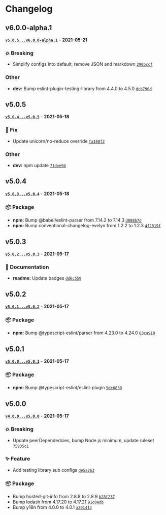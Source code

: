 # Changelog

## v6.0.0-alpha.1

**[`v5.0.5...v6.0.0-alpha.1`](https://github.com/evelynhathaway/eslint-plugin-evelyn/compare/v5.0.5...v6.0.0-alpha.1)** - **2021-05-21**

### 💥 Breaking

- Simplify configs into default, remove JSON and markdown [`290bccf`](https://github.com/evelynhathaway/eslint-plugin-evelyn/commit/290bccf)

### Other

- **dev:** Bump eslint-plugin-testing-library from 4.4.0 to 4.5.0 [`dcb796d`](https://github.com/evelynhathaway/eslint-plugin-evelyn/commit/dcb796d)

## v5.0.5

**[`v5.0.4...v5.0.5`](https://github.com/evelynhathaway/eslint-plugin-evelyn/compare/v5.0.4...v5.0.5)** - **2021-05-18**

### 🐛 Fix

- Update unicorn/no-reduce override [`fa160f2`](https://github.com/evelynhathaway/eslint-plugin-evelyn/commit/fa160f2)

### Other

- **dev:** npm update [`71dee94`](https://github.com/evelynhathaway/eslint-plugin-evelyn/commit/71dee94)

## v5.0.4

**[`v5.0.3...v5.0.4`](https://github.com/evelynhathaway/eslint-plugin-evelyn/compare/v5.0.3...v5.0.4)** - **2021-05-18**

### 📦 Package

- **npm:** Bump @babel/eslint-parser from 7.14.2 to 7.14.3 [`d088b7d`](https://github.com/evelynhathaway/eslint-plugin-evelyn/commit/d088b7d)
- **npm:** Bump conventional-changelog-evelyn from 1.2.2 to 1.2.3 [`4f2819f`](https://github.com/evelynhathaway/eslint-plugin-evelyn/commit/4f2819f)

## v5.0.3

**[`v5.0.2...v5.0.3`](https://github.com/evelynhathaway/eslint-plugin-evelyn/compare/v5.0.2...v5.0.3)** - **2021-05-17**

### 📄 Documentation

- **readme:** Update badges [`dd6c559`](https://github.com/evelynhathaway/eslint-plugin-evelyn/commit/dd6c559)

## v5.0.2

**[`v5.0.1...v5.0.2`](https://github.com/evelynhathaway/eslint-plugin-evelyn/compare/v5.0.1...v5.0.2)** - **2021-05-17**

### 📦 Package

- **npm:** Bump @typescript-eslint/parser from 4.23.0 to 4.24.0 [`63ca910`](https://github.com/evelynhathaway/eslint-plugin-evelyn/commit/63ca910)

## v5.0.1

**[`v5.0.0...v5.0.1`](https://github.com/evelynhathaway/eslint-plugin-evelyn/compare/v5.0.0...v5.0.1)** - **2021-05-17**

### 📦 Package

- **npm:** Bump @typescript-eslint/eslint-plugin [`5dc0838`](https://github.com/evelynhathaway/eslint-plugin-evelyn/commit/5dc0838)

## v5.0.0

**[`v4.0.0...v5.0.0`](https://github.com/evelynhathaway/eslint-plugin-evelyn/compare/v4.0.0...v5.0.0)** - **2021-05-17**

### 💥 Breaking

- Update peerDependedcies, bump Node.js minimum, update ruleset [`75935c1`](https://github.com/evelynhathaway/eslint-plugin-evelyn/commit/75935c1)

### ✨ Feature

- Add testing library sub configs [`de5a263`](https://github.com/evelynhathaway/eslint-plugin-evelyn/commit/de5a263)

### 📦 Package

- Bump hosted-git-info from 2.8.8 to 2.8.9 [`b28f237`](https://github.com/evelynhathaway/eslint-plugin-evelyn/commit/b28f237)
- Bump lodash from 4.17.20 to 4.17.21 [`91c0edb`](https://github.com/evelynhathaway/eslint-plugin-evelyn/commit/91c0edb)
- Bump y18n from 4.0.0 to 4.0.1 [`a261413`](https://github.com/evelynhathaway/eslint-plugin-evelyn/commit/a261413)
